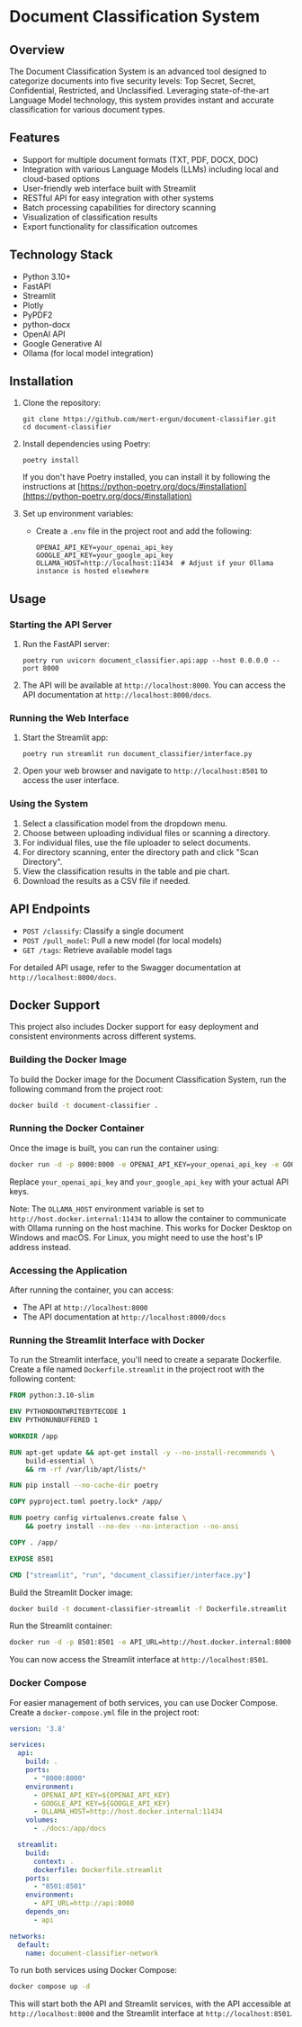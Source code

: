 # Document Classification System

## Overview

The Document Classification System is an advanced tool designed to categorize documents into five security levels: Top Secret, Secret, Confidential, Restricted, and Unclassified. Leveraging state-of-the-art Language Model technology, this system provides instant and accurate classification for various document types.

## Features

- Support for multiple document formats (TXT, PDF, DOCX, DOC)
- Integration with various Language Models (LLMs) including local and cloud-based options
- User-friendly web interface built with Streamlit
- RESTful API for easy integration with other systems
- Batch processing capabilities for directory scanning
- Visualization of classification results
- Export functionality for classification outcomes

## Technology Stack

- Python 3.10+
- FastAPI
- Streamlit
- Plotly
- PyPDF2
- python-docx
- OpenAI API
- Google Generative AI
- Ollama (for local model integration)

## Installation

1. Clone the repository:
   ```
   git clone https://github.com/mert-ergun/document-classifier.git
   cd document-classifier
   ```

2. Install dependencies using Poetry:
   ```
   poetry install
   ```

   If you don't have Poetry installed, you can install it by following the instructions at [https://python-poetry.org/docs/#installation](https://python-poetry.org/docs/#installation)

3. Set up environment variables:
   - Create a `.env` file in the project root and add the following:
     ```
     OPENAI_API_KEY=your_openai_api_key
     GOOGLE_API_KEY=your_google_api_key
     OLLAMA_HOST=http://localhost:11434  # Adjust if your Ollama instance is hosted elsewhere
     ```

## Usage

### Starting the API Server

1. Run the FastAPI server:
   ```
   poetry run uvicorn document_classifier.api:app --host 0.0.0.0 --port 8000
   ```

2. The API will be available at `http://localhost:8000`. You can access the API documentation at `http://localhost:8000/docs`.

### Running the Web Interface

1. Start the Streamlit app:
   ```
   poetry run streamlit run document_classifier/interface.py
   ```

2. Open your web browser and navigate to `http://localhost:8501` to access the user interface.

### Using the System

1. Select a classification model from the dropdown menu.
2. Choose between uploading individual files or scanning a directory.
3. For individual files, use the file uploader to select documents.
4. For directory scanning, enter the directory path and click "Scan Directory".
5. View the classification results in the table and pie chart.
6. Download the results as a CSV file if needed.

## API Endpoints

- `POST /classify`: Classify a single document
- `POST /pull_model`: Pull a new model (for local models)
- `GET /tags`: Retrieve available model tags

For detailed API usage, refer to the Swagger documentation at `http://localhost:8000/docs`.


## Docker Support

This project also includes Docker support for easy deployment and consistent environments across different systems.

### Building the Docker Image

To build the Docker image for the Document Classification System, run the following command from the project root:

```bash
docker build -t document-classifier .
```

### Running the Docker Container

Once the image is built, you can run the container using:

```bash
docker run -d -p 8000:8000 -e OPENAI_API_KEY=your_openai_api_key -e GOOGLE_API_KEY=your_google_api_key -e OLLAMA_HOST=http://host.docker.internal:11434 --name doc-classifier document-classifier
```

Replace `your_openai_api_key` and `your_google_api_key` with your actual API keys.

Note: The `OLLAMA_HOST` environment variable is set to `http://host.docker.internal:11434` to allow the container to communicate with Ollama running on the host machine. This works for Docker Desktop on Windows and macOS. For Linux, you might need to use the host's IP address instead.

### Accessing the Application

After running the container, you can access:
- The API at `http://localhost:8000`
- The API documentation at `http://localhost:8000/docs`

### Running the Streamlit Interface with Docker

To run the Streamlit interface, you'll need to create a separate Dockerfile. Create a file named `Dockerfile.streamlit` in the project root with the following content:

```dockerfile
FROM python:3.10-slim

ENV PYTHONDONTWRITEBYTECODE 1
ENV PYTHONUNBUFFERED 1

WORKDIR /app

RUN apt-get update && apt-get install -y --no-install-recommends \
    build-essential \
    && rm -rf /var/lib/apt/lists/*

RUN pip install --no-cache-dir poetry

COPY pyproject.toml poetry.lock* /app/

RUN poetry config virtualenvs.create false \
    && poetry install --no-dev --no-interaction --no-ansi

COPY . /app/

EXPOSE 8501

CMD ["streamlit", "run", "document_classifier/interface.py"]
```

Build the Streamlit Docker image:

```bash
docker build -t document-classifier-streamlit -f Dockerfile.streamlit .
```

Run the Streamlit container:

```bash
docker run -d -p 8501:8501 -e API_URL=http://host.docker.internal:8000 --name doc-classifier-streamlit document-classifier-streamlit
```

You can now access the Streamlit interface at `http://localhost:8501`.

### Docker Compose

For easier management of both services, you can use Docker Compose. Create a `docker-compose.yml` file in the project root:

```yaml
version: '3.8'

services:
  api:
    build: .
    ports:
      - "8000:8000"
    environment:
      - OPENAI_API_KEY=${OPENAI_API_KEY}
      - GOOGLE_API_KEY=${GOOGLE_API_KEY}
      - OLLAMA_HOST=http://host.docker.internal:11434
    volumes:
      - ./docs:/app/docs

  streamlit:
    build:
      context: .
      dockerfile: Dockerfile.streamlit
    ports:
      - "8501:8501"
    environment:
      - API_URL=http://api:8000
    depends_on:
      - api

networks:
  default:
    name: document-classifier-network
```

To run both services using Docker Compose:

```bash
docker compose up -d
```

This will start both the API and Streamlit services, with the API accessible at `http://localhost:8000` and the Streamlit interface at `http://localhost:8501`.